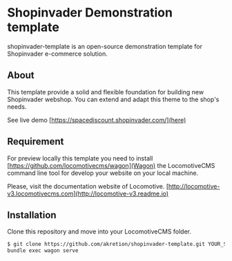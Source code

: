 # Shopinvader Demonstration template

shopinvader-template is an open-source demonstration template for Shopinvader
e-commerce solution.


## About
This template  provide a solid and flexible foundation for building new
Shopinvader webshop. You can extend and adapt this theme to the shop's needs.

See live demo [https://spacediscount.shopinvader.com/](here)

## Requirement

For preview locally this template you need to install
[https://github.com/locomotivecms/wagon](Wagon) the LocomotiveCMS command line
tool for develop your website on your local machine.

Please, visit the documentation website of Locomotive.
[http://locomotive-v3.locomotivecms.com](http://locomotive-v3.readme.io)


## Installation

Clone this repository and move into your LocomotiveCMS folder.

```bash
$ git clone https://github.com/akretion/shopinvader-template.git YOUR_SITE_NAME
bundle exec wagon serve

```
